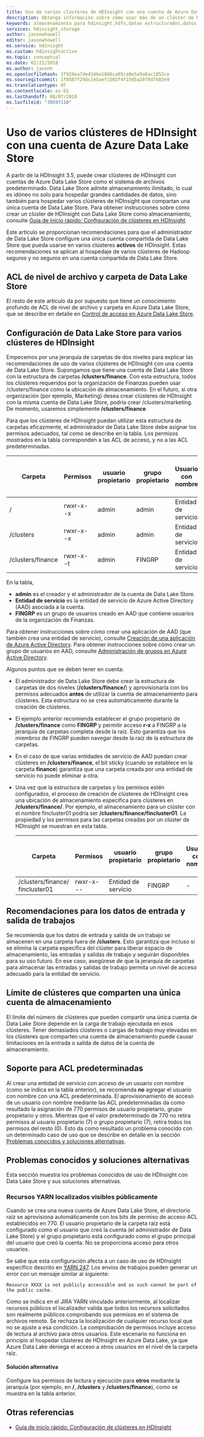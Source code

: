 ```yaml
---
title: Uso de varios clústeres de HDInsight con una cuenta de Azure Data Lake Store en Azure
description: Obtenga información sobre cómo usar más de un clúster de HDInsight con una sola cuenta de Data Lake Store
keywords: almacenamiento para hdinsight,hdfs,datos estructurados,datos no estructurados, data lake store
services: hdinsight,storage
author: jasonwhowell
editor: jasonwhowell
ms.service: hdinsight
ms.custom: hdinsightactive
ms.topic: conceptual
ms.date: 02/21/2018
ms.author: jasonh
ms.openlocfilehash: 3f928ea7de4346e1860ca05ca0e5a9a8ac1052ce
ms.sourcegitcommit: 1f0587f29dc1e5aef1502f4f15d5a2079d7683e9
ms.translationtype: HT
ms.contentlocale: es-ES
ms.lasthandoff: 08/07/2018
ms.locfileid: "39597110"
---
```

# <a name="use-multiple-hdinsight-clusters-with-an-azure-data-lake-store-account"></a>Uso de varios clústeres de HDInsight con una cuenta de Azure Data Lake Store

A partir de la HDInsight 3.5, puede crear clústeres de HDInsight con cuentas de Azure Data Lake Store como el sistema de archivos predeterminado.
Data Lake Store admite almacenamiento ilimitado, lo cual es idóneo no solo para hospedar grandes cantidades de datos, sino también para hospedar varios clústeres de HDInsight que compartan una única cuenta de Data Lake Store. Para obtener instrucciones sobre cómo crear un clúster de HDInsight con Data Lake Store como almacenamiento, consulte [Guía de inicio rápido: Configuración de clústeres en HDInsight](../storage/data-lake-storage/quickstart-create-connect-hdi-cluster.md).

Este artículo se proporcionan recomendaciones para que el administrador de Data Lake Store configure una única cuenta compartida de Data Lake Store que pueda usarse en varios clústeres **activos** de HDInsight. Estas recomendaciones se aplican al hospedaje de varios clústeres de Hadoop seguros y no seguros en una cuenta compartida de Data Lake Store.


## <a name="data-lake-store-file-and-folder-level-acls"></a>ACL de nivel de archivo y carpeta de Data Lake Store

El resto de este artículo da por supuesto que tiene un conocimiento profundo de ACL de nivel de archivo y carpeta en Azure Data Lake Store, que se describe en detalle en [Control de acceso en Azure Data Lake Store](../data-lake-store/data-lake-store-access-control.md).

## <a name="data-lake-store-setup-for-multiple-hdinsight-clusters"></a>Configuración de Data Lake Store para varios clústeres de HDInsight
Empecemos por una jerarquía de carpetas de dos niveles para explicar las recomendaciones de uso de varios clústeres de HDInsight con una cuenta de Data Lake Store. Supongamos que tiene una cuenta de Data Lake Store con la estructura de carpetas **/clusters/finance**. Con esta estructura, todos los clústeres requeridos por la organización de Finanzas pueden usar /clusters/finance como la ubicación de almacenamiento. En el futuro, si otra organización (por ejemplo, Marketing) desea crear clústeres de HDInsight con la misma cuenta de Data Lake Store, podría crear /clusters/marketing. De momento, usaremos simplemente **/clusters/finance**.

Para que los clústeres de HDInsight puedan utilizar esta estructura de carpetas eficazmente, el administrador de Data Lake Store debe asignar los permisos adecuados, tal como se describe en la tabla. Los permisos mostrados en la tabla corresponden a las ACL de acceso, y no a las ACL predeterminadas. 


|Carpeta  |Permisos  |usuario propietario  |grupo propietario  | Usuario con nombre | Permisos de usuario con nombre | Grupo con nombre | Permisos de grupo con nombre |
|---------|---------|---------|---------|---------|---------|---------|---------|
|/ | rwxr-x--x  |admin |admin  |Entidad de servicio |--x  |FINGRP   |r-x         |
|/clusters | rwxr-x--x |admin |admin |Entidad de servicio |--x  |FINGRP |r-x         |
|/clusters/finance | rwxr-x--t |admin |FINGRP  |Entidad de servicio |rwx  |-  |-     |

En la tabla,

- **admin** es el creador y el administrador de la cuenta de Data Lake Store.
- **Entidad de servicio** es la entidad de servicio de Azure Active Directory (AAD) asociada a la cuenta.
- **FINGRP** es un grupo de usuarios creado en AAD que contiene usuarios de la organización de Finanzas.

Para obtener instrucciones sobre cómo crear una aplicación de AAD (que también crea una entidad de servicio), consulte [Creación de una aplicación de Azure Active Directory](../azure-resource-manager/resource-group-create-service-principal-portal.md#create-an-azure-active-directory-application). Para obtener instrucciones sobre cómo crear un grupo de usuarios en AAD, consulte [Administración de grupos en Azure Active Directory](../active-directory/fundamentals/active-directory-groups-create-azure-portal.md).

Algunos puntos que se deben tener en cuenta:

- El administrador de Data Lake Store debe crear la estructura de carpetas de dos niveles (**/clusters/finance/**) y aprovisionarla con los permisos adecuados **antes** de utilizar la cuenta de almacenamiento para clústeres. Esta estructura no se crea automáticamente durante la creación de clústeres.
- El ejemplo anterior recomienda establecer el grupo propietario de **/clusters/finance** como **FINGRP** y permitir acceso **r-x** a FINGRP a la jerarquía de carpetas completa desde la raíz. Esto garantiza que los miembros de FINGRP pueden navegar desde la raíz de la estructura de carpetas.
- En el caso de que varias entidades de servicio de AAD puedan crear clústeres en **/clusters/finance**, el bit sticky (cuando se establece en la carpeta **finance**) garantiza que una carpeta creada por una entidad de servicio no puede eliminar a otra.
- Una vez que la estructura de carpetas y los permisos estén configurados, el proceso de creación de clústeres de HDInsight crea una ubicación de almacenamiento específica para clústeres en **/clusters/finance/**. Por ejemplo, el almacenamiento para un clúster con el nombre fincluster01 podría ser **/clusters/finance/fincluster01**. La propiedad y los permisos para las carpetas creadas por un clúster de HDInsight se muestran en esta tabla.

    |Carpeta  |Permisos  |usuario propietario  |grupo propietario  | Usuario con nombre | Permisos de usuario con nombre | Grupo con nombre | Permisos de grupo con nombre |
    |---------|---------|---------|---------|---------|---------|---------|---------|
    |/clusters/finance/ fincluster01 | rwxr-x---  |Entidad de servicio |FINGRP  |- |-  |-   |-  | 
   


## <a name="recommendations-for-job-input-and-output-data"></a>Recomendaciones para los datos de entrada y salida de trabajos

Se recomienda que los datos de entrada y salida de un trabajo se almacenen en una carpeta fuera de **/clusters**. Esto garantiza que incluso si se elimina la carpeta específica del clúster para liberar espacio de almacenamiento, las entradas y salidas de trabajo y seguirán disponibles para su uso futuro. En ese caso, asegúrese de que la jerarquía de carpetas para almacenar las entradas y salidas de trabajo permita un nivel de acceso adecuado para la entidad de servicio.

## <a name="limit-on-clusters-sharing-a-single-storage-account"></a>Límite de clústeres que comparten una única cuenta de almacenamiento

El límite del número de clústeres que pueden compartir una única cuenta de Data Lake Store depende en la carga de trabajo ejecutada en esos clústeres. Tener demasiados clústeres o cargas de trabajo muy elevadas en los clústeres que comparten una cuenta de almacenamiento puede causar limitaciones en la entrada o salida de datos de la cuenta de almacenamiento.

## <a name="support-for-default-acls"></a>Soporte para ACL predeterminadas

Al crear una entidad de servicio con acceso de un usuario con nombre (como se indica en la tabla anterior), se recomienda **no** agregar el usuario con nombre con una ACL predeterminada. El aprovisionamiento de acceso de un usuario con nombre mediante las ACL predeterminadas da como resultado la asignación de 770 permisos de usuario propietario, grupo propietario y otros. Mientras que el valor predeterminado de 770 no retira permisos al usuario propietario (7) o grupo propietario (7), retira todos los permisos del resto (0). Esto da como resultado un problema conocido con un determinado caso de uso que se describe en detalle en la sección [Problemas conocidos y soluciones alternativas](#known-issues-and-workarounds).

## <a name="known-issues-and-workarounds"></a>Problemas conocidos y soluciones alternativas

Esta sección muestra los problemas conocidos de uso de HDInsight con Data Lake Store y sus soluciones alternativas.

### <a name="publicly-visible-localized-yarn-resources"></a>Recursos YARN localizados visibles públicamente

Cuando se crea una nueva cuenta de Azure Data Lake Store, el directorio raíz se aprovisiona automáticamente con los bits de permiso de acceso ACL establecidos en 770. El usuario propietario de la carpeta raíz está configurado como el usuario que creó la cuenta (el administrador de Data Lake Store) y el grupo propietario está configurado como el grupo principal del usuario que creó la cuenta. No se proporciona acceso para otros usuarios.

Se sabe que esta configuración afecta a un caso de uso de HDInsight específico descrito en [YARN 247](https://hwxmonarch.atlassian.net/browse/YARN-247). Los envíos de trabajos pueden generar un error con un mensaje similar al siguiente:

    Resource XXXX is not publicly accessible and as such cannot be part of the public cache.

Como se indica en el JIRA YARN vinculado anteriormente, al localizar recursos públicos el localizador valida que todos los recursos solicitados son realmente públicos comprobando sus permisos en el sistema de archivos remoto. Se rechaza la localización de cualquier recurso local que no se ajuste a esa condición. La comprobación de permisos incluye acceso de lectura al archivo para otros usuarios. Este escenario no funciona en principio al hospedar clústeres de HDInsight en Azure Data Lake, ya que Azure Data Lake deniega el acceso a otros usuarios en el nivel de la carpeta raíz.

#### <a name="workaround"></a>Solución alternativa
Configure los permisos de lectura y ejecución para **otros** mediante la jerarquía (por ejemplo, en **/**, **/clusters** y **/clusters/finance**), como se muestra en la tabla anterior.

## <a name="see-also"></a>Otras referencias

* [Guía de inicio rápido: Configuración de clústeres en HDInsight](../storage/data-lake-storage/quickstart-create-connect-hdi-cluster.md)


